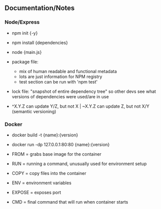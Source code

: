 ## Documentation/Notes

### Node/Express
- npm init {-y}
- npm install {dependencies}
- node {main.js} 

- package file: 
	- mix of human readable and functional metadata
	- lots are just information for NPM registry
	- test section can be run with 'npm test'
- lock file: "snapshot of entire dependency tree" so other devs see what versions of dependencies were used/are in use
- ^X.Y.Z can update Y/Z, but not X | ~X.Y.Z can update Z, but not X/Y (semantic versioning)


### Docker
- docker build -t {name}:{version}
- docker run -dp 127.0.0.1:80:80 {name}:{version}

- FROM = grabs base image for the container
- RUN = running a command, unusually used for environment setup
- COPY = copy files into the container
- ENV = environment variables
- EXPOSE = exposes port
- CMD = final command that will run when container starts